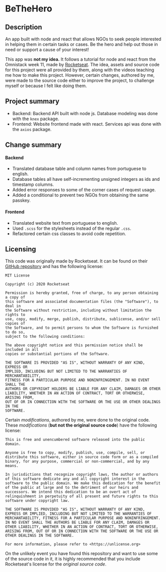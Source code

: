 # BeTheHero

## Description

An app built with node and react that allows NGOs to seek people interested in helping them in certain tasks or cases. Be the hero and help out those in need or support a cause of your interest!

This app was **not my idea.** It follows a tutorial for node and react from the Omnistack week 11, made by [Rocketseat](https://rocketseat.com.br/). The idea, assets and source code for this project were all provided by them, along with the videos teaching me how to make this project. However, certain changes, authored by me, were made to the source code either to improve the project, to challenge myself or because I felt like doing them.

## Project summary

* Backend: Backend API built with node js. Database modeling was done with the `knex` package.
* Frontend: Website frontend made with react. Services api was done with the `axios` package.

## Change summary

#### Backend
* Translated database table and column names from portuguese to english.
* Database tables all have self-incrementing unsigned integers as ids and timestamp columns.
* Added error responses to some of the corner cases of request usage.
* Added a conditional to prevent two NGOs from obtaining the same passkey.

#### Frontend
* Translated website text from portuguese to english.
* Used `.scss` for the stylesheets instead of the regular `.css`.
* Refactored certain css classes to avoid code repetition.

## Licensing

This code was originally made by Rocketseat. It can be found on their [GitHub repository](https://github.com/Rocketseat/semana-omnistack-11) and has the following license:

```
MIT License

Copyright (c) 2020 Rocketseat

Permission is hereby granted, free of charge, to any person obtaining a copy of
this software and associated documentation files (the "Software"), to deal in
the Software without restriction, including without limitation the rights to
use, copy, modify, merge, publish, distribute, sublicense, and/or sell copies of
the Software, and to permit persons to whom the Software is furnished to do so,
subject to the following conditions:

The above copyright notice and this permission notice shall be included in all
copies or substantial portions of the Software.

THE SOFTWARE IS PROVIDED "AS IS", WITHOUT WARRANTY OF ANY KIND, EXPRESS OR
IMPLIED, INCLUDING BUT NOT LIMITED TO THE WARRANTIES OF MERCHANTABILITY,
FITNESS FOR A PARTICULAR PURPOSE AND NONINFRINGEMENT. IN NO EVENT SHALL THE
AUTHORS OR COPYRIGHT HOLDERS BE LIABLE FOR ANY CLAIM, DAMAGES OR OTHER
LIABILITY, WHETHER IN AN ACTION OF CONTRACT, TORT OR OTHERWISE, ARISING FROM,
OUT OF OR IN CONNECTION WITH THE SOFTWARE OR THE USE OR OTHER DEALINGS IN THE
SOFTWARE.
```

Certain *modifications*, authored by me, were done to the original code. These *modifications* \(**but not the original source code**\) have the following license:

```
This is free and unencumbered software released into the public domain.

Anyone is free to copy, modify, publish, use, compile, sell, or
distribute this software, either in source code form or as a compiled
binary, for any purpose, commercial or non-commercial, and by any
means.

In jurisdictions that recognize copyright laws, the author or authors
of this software dedicate any and all copyright interest in the
software to the public domain. We make this dedication for the benefit
of the public at large and to the detriment of our heirs and
successors. We intend this dedication to be an overt act of
relinquishment in perpetuity of all present and future rights to this
software under copyright law.

THE SOFTWARE IS PROVIDED "AS IS", WITHOUT WARRANTY OF ANY KIND,
EXPRESS OR IMPLIED, INCLUDING BUT NOT LIMITED TO THE WARRANTIES OF
MERCHANTABILITY, FITNESS FOR A PARTICULAR PURPOSE AND NONINFRINGEMENT.
IN NO EVENT SHALL THE AUTHORS BE LIABLE FOR ANY CLAIM, DAMAGES OR
OTHER LIABILITY, WHETHER IN AN ACTION OF CONTRACT, TORT OR OTHERWISE,
ARISING FROM, OUT OF OR IN CONNECTION WITH THE SOFTWARE OR THE USE OR
OTHER DEALINGS IN THE SOFTWARE.

For more information, please refer to <https://unlicense.org>
```

On the unlikely event you have found this repository and want to use some of the source code in it, it is highly recommended that you include Rocketseat's license for the *original source code*.
